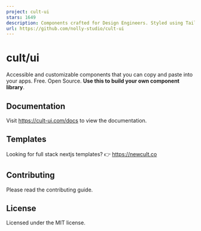 ```yaml
---
project: cult-ui
stars: 1649
description: Components crafted for Design Engineers. Styled using Tailwind CSS, fully compatible with Shadcn, and easy to integrate—just copy and paste. MIT 🤌
url: https://github.com/nolly-studio/cult-ui
---
```


cult/ui
=======

Accessible and customizable components that you can copy and paste into your apps. Free. Open Source. **Use this to build your own component library**.

Documentation
-------------

Visit https://cult-ui.com/docs to view the documentation.

Templates
---------

Looking for full stack nextjs templates? 👉 https://newcult.co

Contributing
------------

Please read the contributing guide.

License
-------

Licensed under the MIT license.
